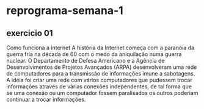 # reprograma-semana-1
## exercicio 01
Como funciona a internet
A história da Internet começa com a paranóia da guerra fria na década de 60 com o medo da aniquilação numa guerra nuclear. O Departamento de Defesa Americano e a Agência de Desenvolvimentos de Projetos Avançados (ARPA) desenvolveram uma rede de computadores para a transmissão de informações imune a sabotagens. A idéia foi criar uma rede com vários computadores que pudessem trocar informações através de várias conexões independentes, de tal forma que se uma conexão ou um computador fossem paralisados os outros poderiam continuar a trocar informações.